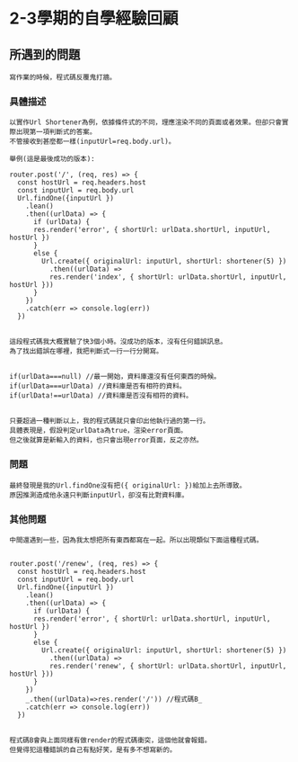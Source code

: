 # 2-3學期的自學經驗回顧

## 所遇到的問題
    寫作業的時候，程式碼反覆鬼打牆。
  
### 具體描述
    以實作Url Shortener為例，依據條件式的不同，理應渲染不同的頁面或者效果。但卻只會實際出現第一項判斷式的答案。
    不管接收到甚麼都一樣(inputUrl=req.body.url)。

    舉例(這是最後成功的版本):
    
    router.post('/', (req, res) => {
      const hostUrl = req.headers.host
      const inputUrl = req.body.url
      Url.findOne({inputUrl })
        .lean()
        .then((urlData) => {
          if (urlData) {
          res.render('error', { shortUrl: urlData.shortUrl, inputUrl, hostUrl })
          }
          else {
            Url.create({ originalUrl: inputUrl, shortUrl: shortener(5) })
              .then((urlData) =>
              res.render('index', { shortUrl: urlData.shortUrl, inputUrl, hostUrl }))
          }
        })
        .catch(err => console.log(err))
      })
    

    這段程式碼我大概實驗了快3個小時。沒成功的版本，沒有任何錯誤訊息。
    為了找出錯誤在哪裡，我把判斷式一行一行分開寫。

    
    if(urlData===null) //最一開始，資料庫還沒有任何東西的時候。
    if(urlData===urlData) //資料庫是否有相符的資料。
    if(urlData!==urlData) //資料庫是否沒有相符的資料。
    

    只要超過一種判斷以上，我的程式碼就只會印出他執行過的第一行。
    具體表現是，假設判定urlData為true，渲染error頁面。
    但之後就算是新輸入的資料，也只會出現error頁面，反之亦然。

### 問題
    最終發現是我的Url.findOne沒有把({ originalUrl: })給加上去所導致。
    原因推測造成他永遠只判斷inputUrl，卻沒有比對資料庫。

### 其他問題
    中間還遇到一些，因為我太想把所有東西都寫在一起。所以出現類似下面這種程式碼。

    
    router.post('/renew', (req, res) => {
      const hostUrl = req.headers.host
      const inputUrl = req.body.url
      Url.findOne({inputUrl })
        .lean()
        .then((urlData) => {
          if (urlData) {
          res.render('error', { shortUrl: urlData.shortUrl, inputUrl, hostUrl })
          }
          else {
            Url.create({ originalUrl: inputUrl, shortUrl: shortener(5) })
              .then((urlData) =>
              res.render('renew', { shortUrl: urlData.shortUrl, inputUrl, hostUrl }))
          }
        })
        _.then((urlData)=>res.render('/')) //程式碼B_
        .catch(err => console.log(err))
      })
    

    程式碼B會與上面同樣有做render的程式碼衝突，這個他就會報錯。
    但覺得犯這種錯誤的自己有點好笑，是有多不想寫新的。
